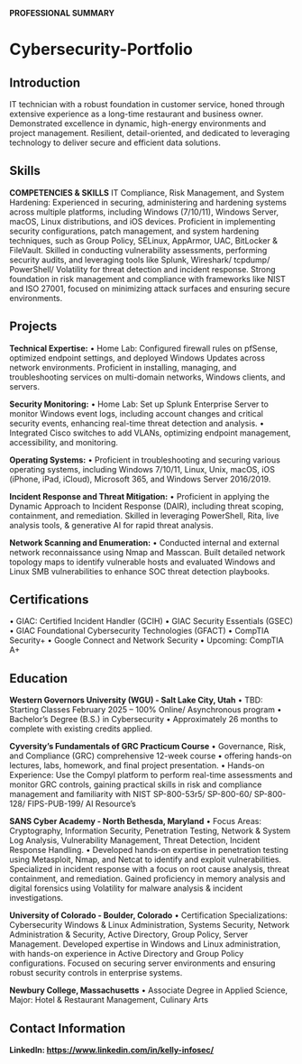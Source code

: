 **PROFESSIONAL SUMMARY**
# Cybersecurity-Portfolio

## Introduction
IT technician with a robust foundation in customer service, honed through extensive experience as a long-time restaurant and business owner. Demonstrated excellence in dynamic, high-energy environments and project management. Resilient, detail-oriented, and dedicated to leveraging technology to deliver secure and efficient data solutions.

## Skills
**COMPETENCIES & SKILLS**
IT Compliance, Risk Management, and System Hardening: Experienced in securing, administering and hardening systems across multiple platforms, including Windows (7/10/11), Windows Server, macOS, Linux distributions, and iOS devices. Proficient in implementing security configurations, patch management, and system hardening techniques, such as Group Policy, SELinux, AppArmor, UAC, BitLocker & FileVault. Skilled in conducting vulnerability assessments, performing security audits, and leveraging tools like Splunk, Wireshark/ tcpdump/ PowerShell/ Volatility for threat detection and incident response. Strong foundation in risk management and compliance with frameworks like NIST and ISO 27001, focused on minimizing attack surfaces and ensuring secure environments.

## Projects
**Technical Expertise:**
•	Home Lab: Configured firewall rules on pfSense, optimized endpoint settings, and deployed Windows Updates across network environments. Proficient in installing, managing, and troubleshooting services on multi-domain networks, Windows clients, and servers.

**Security Monitoring:**
•	Home Lab: Set up Splunk Enterprise Server to monitor Windows event logs, including account changes and critical security events, enhancing real-time threat detection and analysis.
•	Integrated Cisco switches to add VLANs, optimizing endpoint management, accessibility, and monitoring.

**Operating Systems:**
•	Proficient in troubleshooting and securing various operating systems, including Windows 7/10/11, Linux, Unix, macOS, iOS (iPhone, iPad, iCloud), Microsoft 365, and Windows Server 2016/2019.

**Incident Response and Threat Mitigation:**
•	Proficient in applying the Dynamic Approach to Incident Response (DAIR), including threat scoping, containment, and remediation. Skilled in leveraging PowerShell, Rita, live analysis tools, & generative AI for rapid threat analysis.

**Network Scanning and Enumeration:**
•	Conducted internal and external network reconnaissance using Nmap and Masscan. Built detailed network topology maps to identify vulnerable hosts and evaluated Windows and Linux SMB vulnerabilities to enhance SOC threat detection playbooks.

## Certifications
•	GIAC: Certified Incident Handler (GCIH)
•	GIAC Security Essentials (GSEC)
•	GIAC Foundational Cybersecurity Technologies (GFACT)
•	CompTIA Security+
•	Google Connect and Network Security
•	Upcoming: CompTIA A+

## Education
**Western Governors University (WGU) - Salt Lake City, Utah**
•	TBD: Starting Classes February 2025 – 100% Online/ Asynchronous program
•	Bachelor’s Degree (B.S.) in Cybersecurity
•	Approximately 26 months to complete with existing credits applied.

**Cyversity’s Fundamentals of GRC Practicum Course**
•	Governance, Risk, and Compliance (GRC) comprehensive 12-week course
•	offering hands-on lectures, labs, homework, and final project presentation.
•	Hands-on Experience: Use the Compyl platform to perform real-time assessments and monitor GRC controls, gaining practical skills in risk and compliance management and familiarity with NIST SP-800-53r5/ SP-800-60/ SP-800-128/ FIPS-PUB-199/ AI Resource’s

**SANS Cyber Academy - North Bethesda, Maryland**
•	Focus Areas: Cryptography, Information Security, Penetration Testing, Network & System Log Analysis, Vulnerability Management, Threat Detection, Incident Response Handling. 
•	Developed hands-on expertise in penetration testing using Metasploit, Nmap, and Netcat to identify and exploit vulnerabilities. Specialized in incident response with a focus on root cause analysis, threat containment, and remediation. Gained proficiency in memory analysis and digital forensics using Volatility for malware analysis & incident investigations.

**University of Colorado - Boulder, Colorado**
•	Certification Specializations: Cybersecurity Windows & Linux Administration, Systems Security, Network Administration & Security, Active Directory, Group Policy, Server Management. Developed expertise in Windows and Linux administration, with hands-on experience in Active Directory and Group Policy configurations. Focused on securing server environments and ensuring robust security controls in enterprise systems.

**Newbury College, Massachusetts**
•	Associate Degree in Applied Science, Major: Hotel & Restaurant Management, Culinary Arts

## Contact Information
**LinkedIn: https://www.linkedin.com/in/kelly-infosec/**
